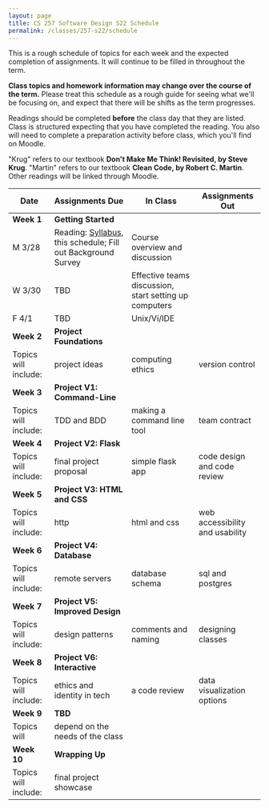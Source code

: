 ```yaml
---
layout: page
title: CS 257 Software Design S22 Schedule
permalink: /classes/257-s22/schedule
---
```


This is a rough schedule of topics for each week and the expected completion of assignments.
It will continue to be filled in throughout the term.  

**Class topics and homework information may change over the course of the term.** Please treat this schedule as a rough guide for seeing what we'll be focusing on, and expect that there will be shifts as the term progresses.

Readings should be completed **before** the class day that they are listed. Class is structured expecting that you have completed the reading. You also will need to complete a preparation activity before class, which you'll find on Moodle.

"Krug" refers to our textbook **Don't Make Me Think! Revisited, by Steve Krug**.
"Martin" refers to our textbook **Clean Code, by Robert C. Martin**.
Other readings will be linked through Moodle.

| Date	| Assignments Due	| In Class |	Assignments Out |
| ------- | --------------- | ------------- | -------------- |
| **Week 1** | **Getting Started** |  | |
| M 3/28 | Reading: [Syllabus](syllabus), this schedule; Fill out Background Survey| Course overview and discussion|  |
| W 3/30 | TBD | Effective teams discussion, start setting up computers |  |
| F 4/1 | TBD | Unix/Vi/IDE | |
| **Week 2** | **Project Foundations** | | |
| Topics will include: | project ideas | computing ethics | version control |
| **Week 3** | **Project V1: Command-Line** | | |
| Topics will include: | TDD and BDD | making a command line tool | team contract |
| **Week 4** | **Project V2: Flask** | | |
| Topics will include: | final project proposal | simple flask app | code design and code review |
| **Week 5** | **Project V3: HTML and CSS** | | |
| Topics will include: | http | html and css | web accessibility and usability |
| **Week 6** | **Project V4: Database** | | |
| Topics will include: | remote servers| database schema | sql and postgres |
| **Week 7** | **Project V5: Improved Design** | | |
| Topics will include: | design patterns| comments and naming | designing classes |
| **Week 8** | **Project V6: Interactive** | | |
| Topics will include: | ethics and identity in tech| a code review | data visualization options |
| **Week 9** | **TBD** | | |
| Topics will | depend on the needs of the class | | |
| **Week 10** | **Wrapping Up** | | |
| Topics will include: | final project showcase | | |

